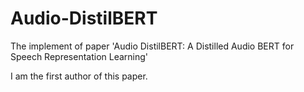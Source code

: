 # Audio-DistilBERT
The implement of paper 'Audio DistilBERT: A Distilled Audio BERT for Speech Representation Learning'

I am the first author of this paper.
